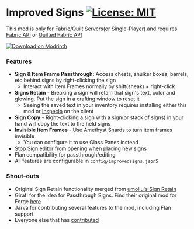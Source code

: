 # Improved Signs [![License: MIT](https://img.shields.io/badge/License-MIT-yellow.svg)](https://opensource.org/licenses/MIT)
This mod is only for Fabric/Quilt Servers(or Single-Player) and requires [Fabric API](https://modrinth.com/mod/fabric-api) or [Quilted Fabric API](https://modrinth.com/mod/qsl)

[![Download on Modrinth](https://raw.githubusercontent.com/Prospector/badges/master/modrinth-badge-72h-padded.png)](https://modrinth.com/mod/improved-signs)

### Features
 - **Sign & Item Frame Passthrough:** Access chests, shulker boxes, barrels, etc behind signs by right-clicking the sign
    - Interact with Item Frames normally by shift(sneak) + right-click
 - **Signs Retain** - Breaking a sign will retain that sign's text, color and glowing. Put the sign in a crafting window to reset it
    - Seeing the saved text in your inventory requires installing either this mod or [Inspecio](https://modrinth.com/mod/inspecio) on the client
 - **Sign Copy** - Right-clicking a sign with a sign(or stack of signs) in your hand will copy the text to the held signs
 - **Invisible Item Frames** - Use Amethyst Shards to turn item frames invisible
    - You can configure it to use Glass Panes instead
 - Stop Sign editor from opening when placing new signs
 - Flan compatibility for passthrough/editing
 - All features are configurable in `config/improvedsigns.json5`

### Shout-outs
 - Original Sign Retain functionality merged from [umollu's Sign Retain](https://www.curseforge.com/minecraft/mc-mods/sign-retain)
 - Girafi for the idea for Passthrough Signs. Find their original mod for Forge [here](https://www.curseforge.com/minecraft/mc-mods/passthrough-signs)
 - Jarva for contributing several features to the mod, including Flan support
 - Everyone else that has [contributed](https://github.com/Ivan0xFF/ImprovedSigns/graphs/contributors)